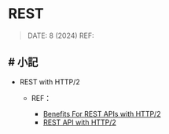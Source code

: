 ##### <!-- 收起 -->

<!----------- ref start ----------->

[Benefits For REST APIs with HTTP/2]: https://blog.restcase.com/http2-benefits-for-rest-apis/
[REST API with HTTP/2]: https://stackoverflow.com/q/31692868/13108209

<!------------ ref end ------------>

# REST

> DATE: 8 (2024)
> REF:

## # 小記

- REST with HTTP/2

  - REF：

    - [Benefits For REST APIs with HTTP/2]
    - [REST API with HTTP/2]
